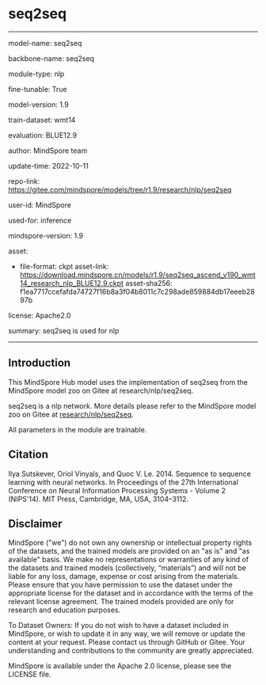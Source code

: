 # seq2seq

---

model-name: seq2seq

backbone-name: seq2seq

module-type: nlp

fine-tunable: True

model-version: 1.9

train-dataset: wmt14

evaluation: BLUE12.9

author: MindSpore team

update-time: 2022-10-11

repo-link: <https://gitee.com/mindspore/models/tree/r1.9/research/nlp/seq2seq>

user-id: MindSpore

used-for: inference

mindspore-version: 1.9

asset:

-
    file-format: ckpt
    asset-link: <https://download.mindspore.cn/models/r1.9/seq2seq_ascend_v190_wmt14_research_nlp_BLUE12.9.ckpt>
    asset-sha256: f1ea7717ccefafda74727f16b8a3f04b8011c7c298ade859884db17eeeb2897b

license: Apache2.0

summary: seq2seq is used for nlp

---

## Introduction

This MindSpore Hub model uses the implementation of seq2seq from the MindSpore model zoo on Gitee at research/nlp/seq2seq.

seq2seq is a nlp network. More details please refer to the MindSpore model zoo on Gitee at [research/nlp/seq2seq](https://gitee.com/mindspore/models/blob/r1.9/research/nlp/seq2seq/README_CN.md).

All parameters in the module are trainable.

## Citation

Ilya Sutskever, Oriol Vinyals, and Quoc V. Le. 2014. Sequence to sequence learning with neural networks. In Proceedings of the 27th International Conference on Neural Information Processing Systems - Volume 2 (NIPS'14). MIT Press, Cambridge, MA, USA, 3104–3112.

## Disclaimer

MindSpore ("we") do not own any ownership or intellectual property rights of the datasets, and the trained models are provided on an "as is" and "as available" basis. We make no representations or warranties of any kind of the datasets and trained models (collectively, “materials”) and will not be liable for any loss, damage, expense or cost arising from the materials. Please ensure that you have permission to use the dataset under the appropriate license for the dataset and in accordance with the terms of the relevant license agreement. The trained models provided are only for research and education purposes.

To Dataset Owners: If you do not wish to have a dataset included in MindSpore, or wish to update it in any way, we will remove or update the content at your request. Please contact us through GitHub or Gitee. Your understanding and contributions to the community are greatly appreciated.

MindSpore is available under the Apache 2.0 license, please see the LICENSE file.
